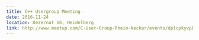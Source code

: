 ```yaml
---
title: C++ Usergroup Meeting
date: 2016-11-24
location: Dezernat 16, Heidelberg
link: http://www.meetup.com/C-User-Group-Rhein-Neckar/events/dplcpkyvpbgc/
---
```

